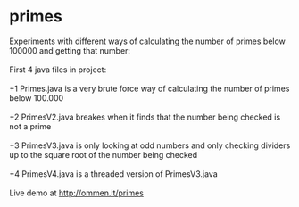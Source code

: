 # primes
Experiments with different ways of calculating the number of primes below 100000 and getting that number:
<br><br>
First 4 java files in project:<br><br>
+1 Primes.java is a very brute force way of calculating the number of primes below 100.000<br><br>
+2 PrimesV2.java breakes when it finds that the number being checked is not a prime<br><br>
+3 PrimesV3.java is only looking at odd numbers and only checking dividers up to the square root of the number being checked<br><br>
+4 PrimesV4.java is a threaded version of PrimesV3.java<br><br>
Live demo at <a href="http://ommen.it/primes" target="_blank">http://ommen.it/primes</a>
